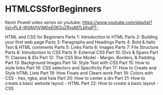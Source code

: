 # HTMLCSSforBeginners

Kevin Powell video series on youtube: https://www.youtube.com/playlist?list=PL4-IK0AVhVjM0xE0K2uZRvsM7LkIhsPT-

HTML and CSS for Beginners 
    Parts 1: Introduction to HTML
    Parts 2: Building your first web page
    Parts 3: Paragraphs and Headings
    Parts 4: Bold & Italic Text & HTML comments
    Parts 5: Links
    Parts 6: Images
    Parts 7: File Structure
    Parts 8: Introduction to CSS
    Parts 9: External CSS
    Part 10: Divs & Spans
    Part 11: Classes & IDs
    Part 12: The CSS Box Model - Margin, Borders, & Padding
    Part 13: Background Images
    Part 14: Style Text with CSS
    Part 15: How to style links
    Part 16: CSS selectors and Specificity
    Part 17: How to Create and Style HTML Lists
    Part 18: How Floats and Clears work
    Part 19: Colors with CSS - hex, rgba, and hsla
    Part 20: How to center a div
    Part 21: How to create a basic website layout - HTML
    Part 22: How to create a basic layout - CSS
    
